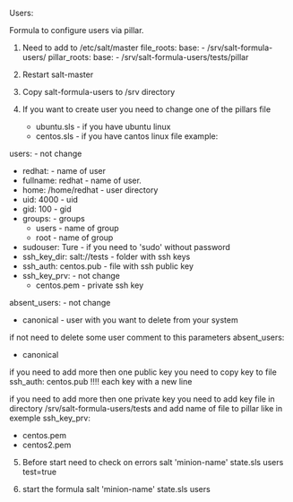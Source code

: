 Users:

Formula to configure users via pillar.

1. Need to add to /etc/salt/master
  file_roots:
     base:
       - /srv/salt-formula-users/
    pillar_roots:
	base:
         - /srv/salt-formula-users/tests/pillar

2. Restart salt-master
3. Copy salt-formula-users to /srv directory
4. If you want to create user you need to change one of the pillars file
    - ubuntu.sls - if you have ubuntu linux
    - centos.sls - if you have cantos linux
file example:

users:                                  - not change
  - redhat:                             - name of user 
  - fullname: redhat                    - name of user.
  - home: /home/redhat                  - user directory
  - uid: 4000                           - uid 
  - gid: 100                            - gid
  - groups:                             - groups
     - users				- name of group
     - root				- name of group 
  - sudouser: Ture			- if you need to 'sudo' without password
  - ssh_key_dir: salt://tests		- folder with ssh keys
  - ssh_auth: centos.pub		- file with ssh public key
  - ssh_key_prv:			- not change
     - centos.pem			- private ssh key

absent_users:				- not change
  - canonical				- user with you want to delete from your system

if not need to delete some user comment to this parameters
absent_users:
  - canonical

if you need to add more then one public key you need to copy key to file
ssh_auth: centos.pub 
!!!! each key with a new line

if you need to add more then one private key you need to add key file
in directory /srv/salt-formula-users/tests and add name of file to pillar like in exemple
ssh_key_prv:
  - centos.pem
  - centos2.pem

5. Before start need to check on errors 
    salt 'minion-name' state.sls users test=true

6. start the formula 
    salt 'minion-name' state.sls users